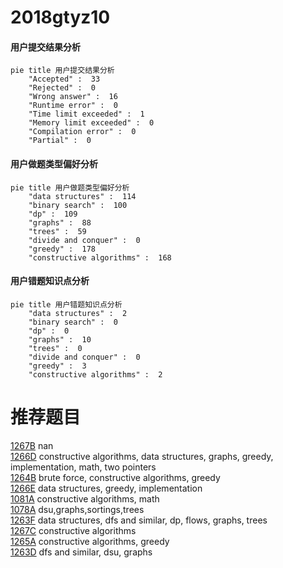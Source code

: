 # 2018gtyz10

<!-- tabs:start -->



#### **用户提交结果分析**

```mermaid
pie title 用户提交结果分析
    "Accepted" :  33
    "Rejected" :  0
    "Wrong answer" :  16
    "Runtime error" :  0
    "Time limit exceeded" :  1
    "Memory limit exceeded" :  0
    "Compilation error" :  0
    "Partial" :  0
```

#### **用户做题类型偏好分析**

```mermaid
pie title 用户做题类型偏好分析
    "data structures" :  114
    "binary search" :  100
    "dp" :  109
    "graphs" :  88
    "trees" :  59
    "divide and conquer" :  0
    "greedy" :  178
    "constructive algorithms" :  168
```
#### **用户错题知识点分析**

```mermaid
pie title 用户错题知识点分析
    "data structures" :  2
    "binary search" :  0
    "dp" :  0
    "graphs" :  10
    "trees" :  0
    "divide and conquer" :  0
    "greedy" :  3
    "constructive algorithms" :  2
```



<!-- tabs:end -->
# 推荐题目
[1267B](https://codeforces.com/contest/1267/problem/B)		nan		  
[1266D](https://codeforces.com/contest/1266/problem/D)		constructive algorithms,
                        data structures,
                        graphs,
                        greedy,
                        implementation,
                        math,
                        two pointers		  
[1264B](https://codeforces.com/contest/1264/problem/B)		brute force,
                        constructive algorithms,
                        greedy		  
[1266E](https://codeforces.com/contest/1266/problem/E)		data structures,
                        greedy,
                        implementation		  
[1081A](https://codeforces.com/contest/1081/problem/A)		constructive algorithms,
                        math		  
[1078A](https://codeforces.com/contest/1078/problem/A)		dsu,graphs,sortings,trees		  
[1263F](https://codeforces.com/contest/1263/problem/F)		data structures,
                        dfs and similar,
                        dp,
                        flows,
                        graphs,
                        trees		  
[1267C](https://codeforces.com/contest/1267/problem/C)		constructive algorithms		  
[1265A](https://codeforces.com/contest/1265/problem/A)		constructive algorithms,
                        greedy		  
[1263D](https://codeforces.com/contest/1263/problem/D)		dfs and similar,
                        dsu,
                        graphs		  

